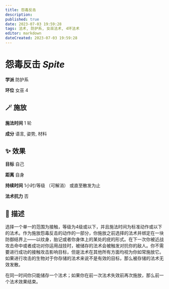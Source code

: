 ```yaml
---
title: 怨毒反击
description: 
published: true
date: 2023-07-03 19:59:28
tags: 法术, 防护系, 女巫法术, 4环法术
editor: markdown
dateCreated: 2023-07-03 19:59:28
---
```


# **怨毒反击** *Spite*

**学派** 防护系 

**环位** 女巫 4

## 🪄 施放

**施法时间** 1 轮

**成分** 语言, 姿势, 材料

## ✨ 效果 

**目标** 自己 

**距离** 自身  

**持续时间** 1小时/等级 （可解消） 或直至散发为止 

**法术抗力** 否

## 📖 描述

选择一个单一的范围为接触，等级为4级或以下，并且施法时间为标准动作或以下的法术。作为施放怨毒反击的动作的一部分，你施放之前选择的法术并绑定在一块防御结界上——以纹身，胎记或者你身体上的某处的疣的形式。在下一次你被近战攻击命中或者成功对你运用战技时，被储存的法术会被触发对抗你的敌人。你不需要进行成功的接触攻击影响目标，但是法术在其他所有方面均视为你如常施放它。如果进行攻击的生物对于你存储的法术来说不是有效的目标，那么被存储的法术无效发散。

在同一时间你只能储存一个法术；如果你在前一次法术失效前再次施放，那么前一个法术效果结束。
    